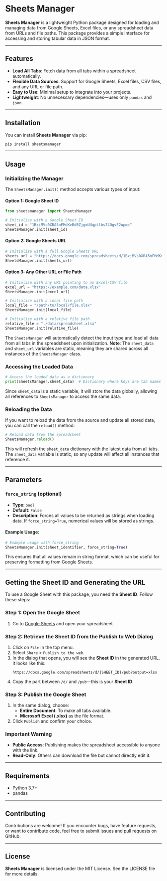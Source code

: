 # Sheets Manager

**Sheets Manager** is a lightweight Python package designed for loading and managing data from Google Sheets, Excel files, or any spreadsheet data from URLs and file paths. This package provides a simple interface for accessing and storing tabular data in JSON format.

---

## Features

- **Load All Tabs**: Fetch data from all tabs within a spreadsheet automatically.
- **Flexible Data Sources**: Support for Google Sheets, Excel files, CSV files, and any URL or file path.
- **Easy to Use**: Minimal setup to integrate into your projects.
- **Lightweight**: No unnecessary dependencies—uses only `pandas` and `json`.

---

## Installation

You can install **Sheets Manager** via pip:

```bash
pip install sheetsmanager
```

---

## Usage

### Initializing the Manager

The `SheetsManager.init()` method accepts various types of input:

#### Option 1: Google Sheet ID
```python
from sheetsmanager import SheetsManager

# Initialize with a Google Sheet ID
sheet_id = "1BxiMVs0XRA5nFMdKvBdBZjgmUUqptlbs74OgvE2upms"
SheetsManager.init(sheet_id)
```

#### Option 2: Google Sheets URL
```python
# Initialize with a full Google Sheets URL
sheets_url = "https://docs.google.com/spreadsheets/d/1BxiMVs0XRA5nFMdKvBdBZjgmUUqptlbs74OgvE2upms/edit"
SheetsManager.init(sheets_url)
```

#### Option 3: Any Other URL or File Path
```python
# Initialize with any URL pointing to an Excel/CSV file
excel_url = "https://example.com/data.xlsx"
SheetsManager.init(excel_url)

# Initialize with a local file path
local_file = "/path/to/local/file.xlsx"
SheetsManager.init(local_file)

# Initialize with a relative file path
relative_file = "./data/spreadsheet.xlsx"
SheetsManager.init(relative_file)
```

The `SheetsManager` will automatically detect the input type and load all data from all tabs in the spreadsheet upon initialization. **Note**: The `sheet_data` and `sheet_url` variables are static, meaning they are shared across all instances of the `SheetsManager` class.

### Accessing the Loaded Data

```python
# Access the loaded data as a dictionary
print(SheetsManager.sheet_data)  # Dictionary where keys are tab names and values are the tab data
```

Since `sheet_data` is a static variable, it will store the data globally, allowing all references to `SheetsManager` to access the same data.

### Reloading the Data

If you want to reload the data from the source and update all stored data, you can call the `reload()` method:

```python
# Reload data from the spreadsheet
SheetsManager.reload()
```

This will refresh the `sheet_data` dictionary with the latest data from all tabs. The `sheet_data` variable is static, so any update will affect all instances that reference it.

---

## Parameters

### `force_string` (optional)

- **Type**: `bool`
- **Default**: `False`
- **Description**: Forces all values to be returned as strings when loading data. If `force_string=True`, numerical values will be stored as strings.

#### Example Usage:

```python
# Example usage with force_string
SheetsManager.init(sheet_identifier, force_string=True)
```

This ensures that all values remain in string format, which can be useful for preserving formatting from Google Sheets.

---

## Getting the Sheet ID and Generating the URL

To use a Google Sheet with this package, you need the **Sheet ID**. Follow these steps:

### Step 1: Open the Google Sheet

1. Go to [Google Sheets](https://sheets.google.com/) and open your spreadsheet.

### Step 2: Retrieve the Sheet ID from the Publish to Web Dialog

1. Click on `File` in the top menu.
2. Select `Share` > `Publish to the web`.
3. In the dialog that opens, you will see the **Sheet ID** in the generated URL. It looks like this:
   ```
   https://docs.google.com/spreadsheets/d/{SHEET_ID}/pub?output=xlsx
   ```
4. Copy the part between `/d/` and `/pub`—this is your **Sheet ID**.

### Step 3: Publish the Google Sheet

1. In the same dialog, choose:
   - **Entire Document**: To make all tabs available.
   - **Microsoft Excel (.xlsx)** as the file format.
2. Click `Publish` and confirm your choice.

### Important Warning

- **Public Access**: Publishing makes the spreadsheet accessible to anyone with the link.
- **Read-Only**: Others can download the file but cannot directly edit it.

---

## Requirements

- Python 3.7+
- pandas

---

## Contributing

Contributions are welcome! If you encounter bugs, have feature requests, or want to contribute code, feel free to submit issues and pull requests on GitHub.

---

## License

**Sheets Manager** is licensed under the MIT License. See the LICENSE file for more details.
